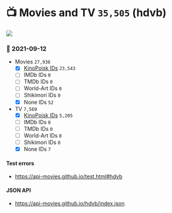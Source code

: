 # :tv: Movies and TV `35,505` (hdvb)

<a href="https://API-Movies.github.io"><img src="https://API-Movies.github.io/banner.png?cache"></a>

### :date: 2021-09-12
- Movies `27,936`
  - [x] <a href="https://API-Movies.github.io/hdvb/movie_kinopoisk_ids.json">KinoPoisk IDs</a> `23,543`
  - [ ] IMDb IDs `0`
  - [ ] TMDb IDs `0`
  - [ ] World-Art IDs `0`
  - [ ] Shikimori IDs `0`
  - [x] None IDs `52`
- TV `7,569`
  - [x] <a href="https://API-Movies.github.io/hdvb/tv_kinopoisk_ids.json">KinoPoisk IDs</a> `5,205`
  - [ ] IMDb IDs `0`
  - [ ] TMDb IDs `0`
  - [ ] World-Art IDs `0`
  - [ ] Shikimori IDs `0`
  - [x] None IDs `7`
#### Test errors
- <a href='https://api-movies.github.io/test.html#hdvb'>https://api-movies.github.io/test.html#hdvb</a>
#### JSON API
- <a href='https://api-movies.github.io/hdvb/index.json'>https://api-movies.github.io/hdvb/index.json</a>
